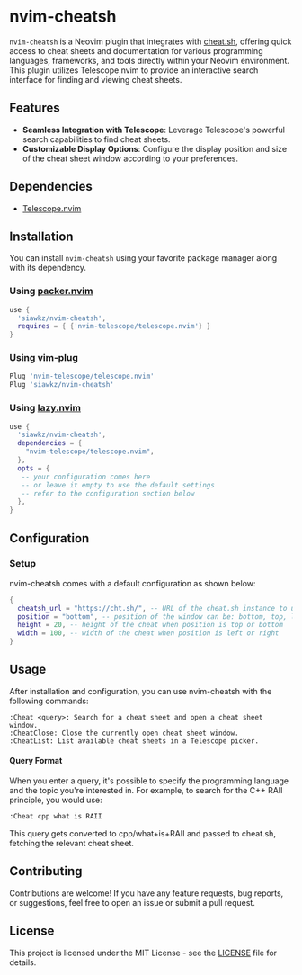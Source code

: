 # nvim-cheatsh

`nvim-cheatsh` is a Neovim plugin that integrates with [cheat.sh](https://github.com/chubin/cheat.sh), offering quick access to cheat sheets and documentation for various programming languages, frameworks, and tools directly within your Neovim environment. This plugin utilizes Telescope.nvim to provide an interactive search interface for finding and viewing cheat sheets.

## Features

- **Seamless Integration with Telescope**: Leverage Telescope's powerful search capabilities to find cheat sheets.
- **Customizable Display Options**: Configure the display position and size of the cheat sheet window according to your preferences.

## Dependencies

- [Telescope.nvim](https://github.com/nvim-telescope/telescope.nvim)

## Installation

You can install `nvim-cheatsh` using your favorite package manager along with its dependency.

### Using [packer.nvim](https://github.com/wbthomason/packer.nvim)

```lua
use {
  'siawkz/nvim-cheatsh',
  requires = { {'nvim-telescope/telescope.nvim'} }
}
```

### Using vim-plug

```lua
Plug 'nvim-telescope/telescope.nvim'
Plug 'siawkz/nvim-cheatsh'
```

### Using [lazy.nvim](https://github.com/folke/lazy.nvim)

```lua
use {
  'siawkz/nvim-cheatsh',
  dependencies = {
    "nvim-telescope/telescope.nvim",
  },
  opts = {
   -- your configuration comes here
   -- or leave it empty to use the default settings
   -- refer to the configuration section below
  },
}
```

## Configuration

### Setup

nvim-cheatsh comes with a default configuration as shown below:

```lua
{
  cheatsh_url = "https://cht.sh/", -- URL of the cheat.sh instance to use, support self-hosted instances
  position = "bottom", -- position of the window can be: bottom, top, left, right
  height = 20, -- height of the cheat when position is top or bottom
  width = 100, -- width of the cheat when position is left or right
}
```

## Usage

After installation and configuration, you can use nvim-cheatsh with the following commands:

```
:Cheat <query>: Search for a cheat sheet and open a cheat sheet window.
:CheatClose: Close the currently open cheat sheet window.
:CheatList: List available cheat sheets in a Telescope picker.
```

#### Query Format

When you enter a query, it's possible to specify the programming language and the topic you're interested in. For example, to search for the C++ RAII principle, you would use:

```sh
:Cheat cpp what is RAII
```

This query gets converted to cpp/what+is+RAII and passed to cheat.sh, fetching the relevant cheat sheet.

## Contributing

Contributions are welcome! If you have any feature requests, bug reports, or suggestions, feel free to open an issue or submit a pull request.

## License

This project is licensed under the MIT License - see the [LICENSE](LICENSE) file for details.
